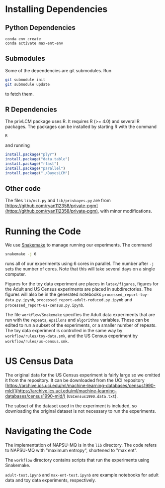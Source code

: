 # Installing Dependencies

## Python Dependencies
```
conda env create
conda activate max-ent-env
```

## Submodules

Some of the dependencies are git submodules. Run 
```bash
git submodule init
git submodule update
```
to fetch them.

## R Dependencies
The privLCM package uses R. It requires R (>= 4.0) and 
several R packages. The packages can be installed by starting 
R with the command 
```bash
R
```
and running
```R
install.package("plyr")
install.package("data.table")
install.package("rfast")
install.package("parallel")
install.package("./BayesLCM")
```

## Other code
The files `lib/mst.py` and `lib/privbayes.py` are from 
[https://github.com/ryan112358/private-pgm](https://github.com/ryan112358/private-pgm), 
with minor modifications.

# Running the Code

We use [Snakemake](https://snakemake.readthedocs.io/en/stable/)
to manage running our experiments. The command 
```bash
snakemake -j 6
```
runs all of our experiments using 6 cores in parallel. The 
number after `-j` sets the number of cores. Note that this 
will take several days on a single computer.

Figures for the toy data experiment are places in 
`latex/figures`, figures for the Adult and US Census experiments are 
placed in subdirectories. The figures 
will also be in the generated notebooks 
`processed_report-toy-data.py.ipynb`,
`processed_report-adult-reduced.py.ipynb`
and `processed_report-us-census.py.ipynb`.

The file `workflow/Snakemake` specifies the Adult data 
experiments that 
are run with the `repeats`, `epsilons` and `algorithms` 
variables. These can be edited to run a subset of the experiments,
or a smaller number of repeats. The toy data experiment is 
controlled in the same way by `workflow/rules/toy-data.smk`,
and the US Census experiment by `workflow/rules/us-census.smk`.

# US Census Data

The original data for the US Census experiment is fairly large
so we omitted it from the repository. It can be downloaded from 
the UCI repository
[https://archive.ics.uci.edu/ml/machine-learning-databases/census1990-mld/](https://archive.ics.uci.edu/ml/machine-learning-databases/census1990-mld/) (`USCensus1990.data.txt`).

The subset of the dataset used in the experiment is included,
so downloading the original dataset is not necessary to run 
the experiments.

# Navigating the Code

The implementation of NAPSU-MQ is in the `lib` directory.
The code refers to NAPSU-MQ with "maximum entropy", shortened to 
"max ent".

The `workflow` directory contains scripts that run the experiments
using Snakemake.

`adult-test.ipynb` and `max-ent-test.ipynb` are example notebooks 
for adult data and toy data experiments, respectively.